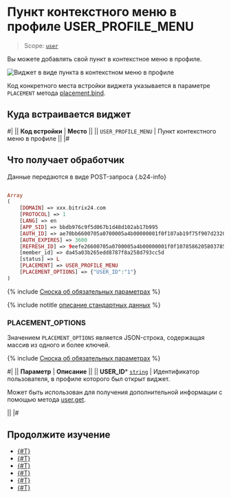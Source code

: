 # Пункт контекстного меню в профиле USER_PROFILE_MENU

> Scope: [`user`](../../scopes/permissions.md)

Вы можете добавлять свой пункт в контекстное меню в профиле.

![Виджет в виде пункта в контекстном меню в профиле](./_images/USER_PROFILE_MENU.png "Виджет в виде пункта в контекстном меню в профиле")

Код конкретного места встройки виджета указывается в параметре `PLACEMENT` метода [placement.bind](../placement-bind.md).

## Куда встраивается виджет

#|
|| **Код встройки** | **Место** ||
|| `USER_PROFILE_MENU` | Пункт контекстного меню в профиле ||
|#

## Что получает обработчик

Данные передаются в виде POST-запроса {.b24-info}

```php

Array
(
    [DOMAIN] => xxx.bitrix24.com
    [PROTOCOL] => 1
    [LANG] => en
    [APP_SID] => bbdb976c9f5d067b1d48d102ab17b995
    [AUTH_ID] => ae70bb6600705a0700005a4b00000001f0f107ab19f75f907d2320df1129aa61f63efc
    [AUTH_EXPIRES] => 3600
    [REFRESH_ID] => 9eefe26600705a0700005a4b00000001f0f1078586205803785eca5262f6ff48e025ee
    [member_id] => da45a03b265edd8787f8a258d793cc5d
    [status] => L
    [PLACEMENT] => USER_PROFILE_MENU
    [PLACEMENT_OPTIONS] => {"USER_ID":"1"}
)

```

{% include [Сноска об обязательных параметрах](../../../_includes/required.md) %}

{% include notitle [описание стандартных данных](../_includes/widget_data.md) %}

### PLACEMENT_OPTIONS

Значением `PLACEMENT_OPTIONS` является JSON-строка, содержащая массив из одного и более ключей.

{% include [Сноска об обязательных параметрах](../../../_includes/required.md) %}

#|
|| **Параметр** | **Описание** ||
|| **USER_ID***
[`string`](../../data-types.md) | Идентификатор пользователя, в профиле которого был открыт виджет.

Может быть использован для получения дополнительной информации с помощью метода [user.get](../../user/user-get.md).

||
|#

## Продолжите изучение

- [{#T}](../placement-bind.md)
- [{#T}](../ui-interaction/index.md)
- [{#T}](../ui-interaction/crm-card.md)
- [{#T}](../../interactivity/index.md)
- [{#T}](../open-application.md)
- [{#T}](../open-path.md)
